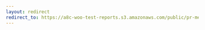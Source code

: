 ```yaml
---
layout: redirect
redirect_to: https://a8c-woo-test-reports.s3.amazonaws.com/public/pr-merge/45755/api/index.html
---
```

